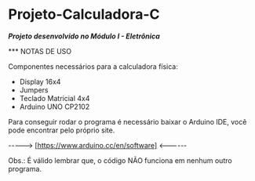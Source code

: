 # Projeto-Calculadora-C
***Projeto desenvolvido no Módulo I - Eletrônica*** 

*** NOTAS DE USO

 Componentes necessários para a calculadora física:
 - Display 16x4
 - Jumpers
 - Teclado Matricial 4x4
 - Arduino UNO CP2102

Para conseguir rodar o programa é necessário baixar o Arduino IDE, você pode encontrar pelo próprio site.

-----> [https://www.arduino.cc/en/software] <------

Obs.: É válido lembrar que, o código NÃO funciona em nenhum outro programa.
